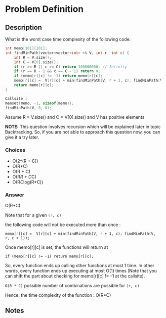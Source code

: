 # Problem Definition

## Description

What is the worst case time complexity of the following code:

```C++
int memo[101][101];
int findMinPath(vector<vector<int> >& V, int r, int c) {
    int R = V.size();
    int C = V[0].size();
    if (r >= R || c >= C) return 100000000; // Infinity
    if (r == R - 1 && c == C - 1) return 0;
    if (memo[r][c] != -1) return memo[r][c];
    memo[r][c] =  V[r][c] + min(findMinPath(V, r + 1, c), findMinPath(V, r, c + 1));
    return memo[r][c];
}

Callsite :
memset(memo, -1, sizeof(memo));
findMinPath(V, 0, 0);
```

Assume R = V.size() and C = V[0].size() and V has positive elements

**NOTE:** This question involves recursion which will be explained later in topic Backtracking. So, if you are not able to approach this question now, you can give it a try later.

### Choices

* O(2^(R + C))
* O(R*C)
* O(R + C)
* O(R*R + C*C)
* O(R*C*log(R*C))

### Answer

O(R*C)

Note that for a given `(r, c)`

the following code will not be executed more than once :

```text
memo[r][c] =  V[r][c] + min(findMinPath(V, r + 1, c), findMinPath(V, r, c + 1));
```

Once memo[r][c] is set, the functions will return at

```text
if (memo[r][c] != -1) return memo[r][c];
```

So, every function ends up calling other functions at most 1 time. In other words, every function ends up executing at most O(1) times (Note that you can shift the part about checking for memo[r][c] != -1 at the callsite).

`O(R * C)` possible number of combinations are possible for `(r, c)`

Hence, the time complexity of the function : O(R*C)

## Notes